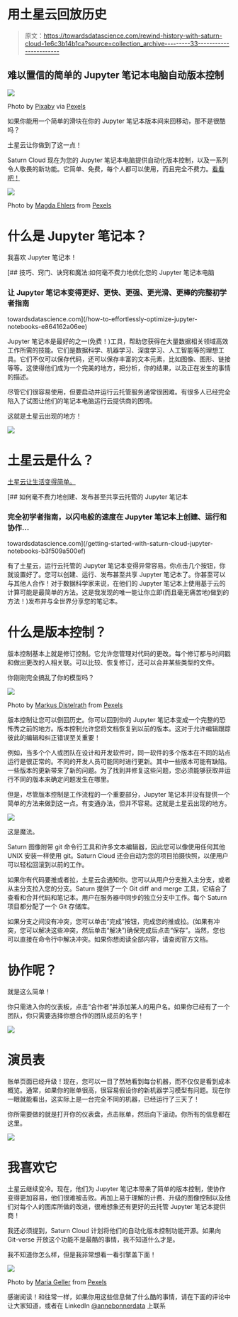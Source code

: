 # 用土星云回放历史

> 原文：<https://towardsdatascience.com/rewind-history-with-saturn-cloud-1e6c3b14b1ca?source=collection_archive---------33----------------------->

## 难以置信的简单的 Jupyter 笔记本电脑自动版本控制

![](img/1581f5fc91fcb132567b677483867d85.png)

Photo by [Pixaby](https://www.pexels.com/photo/close-up-of-cat-248280/) via [Pexels](https://www.pexels.com/photo/close-up-of-cat-248280/)

如果你能用一个简单的滑块在你的 Jupyter 笔记本版本间来回移动，那不是很酷吗？

土星云让你做到了这一点！

Saturn Cloud 现在为您的 Jupyter 笔记本电脑提供自动化版本控制，以及一系列令人敬畏的新功能。它简单、免费，每个人都可以使用，而且完全不费力。[看看吧！](https://www.saturncloud.io/?source=ab-3)

![](img/4f7d47d180dc239b607abe7acbeb3678.png)

Photo by [Magda Ehlers](https://www.pexels.com/@magda-ehlers-pexels?utm_content=attributionCopyText&utm_medium=referral&utm_source=pexels) from [Pexels](https://www.pexels.com/photo/brown-deer-beside-brown-leaves-1318555/?utm_content=attributionCopyText&utm_medium=referral&utm_source=pexels)

# 什么是 Jupyter 笔记本？

我喜欢 Jupyter 笔记本！

[](/how-to-effortlessly-optimize-jupyter-notebooks-e864162a06ee) [## 技巧、窍门、诀窍和魔法:如何毫不费力地优化您的 Jupyter 笔记本电脑

### 让 Jupyter 笔记本变得更好、更快、更强、更光滑、更棒的完整初学者指南

towardsdatascience.com](/how-to-effortlessly-optimize-jupyter-notebooks-e864162a06ee) 

Jupyter 笔记本是最好的之一(免费！)工具，帮助您获得在大量数据相关领域高效工作所需的技能。它们是数据科学、机器学习、深度学习、人工智能等的理想工具。它们不仅可以保存代码，还可以保存丰富的文本元素，比如图像、图形、链接等等。这使得他们成为一个完美的地方，把分析，你的结果，以及正在发生的事情的描述。

尽管它们很容易使用，但要启动并运行云托管服务通常很困难。有很多人已经完全陷入了试图让他们的笔记本电脑运行云提供商的困境。

这就是土星云出现的地方！

[![](img/eeb77d567c58b0d86f6b45f4e1eadcd0.png)](https://www.saturncloud.io/?source=ab-3)

# 土星云是什么？

[土星云让生活变得简单。](https://www.saturncloud.io/?source=ab-3)

[](/getting-started-with-saturn-cloud-jupyter-notebooks-b3f509a500ef) [## 如何毫不费力地创建、发布甚至共享云托管的 Jupyter 笔记本

### 完全初学者指南，以闪电般的速度在 Jupyter 笔记本上创建、运行和协作…

towardsdatascience.com](/getting-started-with-saturn-cloud-jupyter-notebooks-b3f509a500ef) 

有了土星云，运行云托管的 Jupyter 笔记本变得异常容易。你点击几个按钮，你就设置好了。您可以创建、运行、发布甚至共享 Jupyter 笔记本了。你甚至可以与其他人合作！对于数据科学家来说，在他们的 Jupyter 笔记本上使用基于云的计算可能是最简单的方法。这是我发现的唯一能让你立即(而且毫无痛苦地)做到的方法！)发布并与全世界分享您的笔记本。

# 什么是版本控制？

版本控制基本上就是修订控制。它允许您管理对代码的更改。每个修订都与时间戳和做出更改的人相关联。可以比较、恢复修订，还可以合并某些类型的文件。

你刚刚完全搞乱了你的模型吗？

![](img/12aad38b8ec9edd66b3cba522f496691.png)

Photo by [Markus Distelrath](https://www.pexels.com/@markus-distelrath-1131903?utm_content=attributionCopyText&utm_medium=referral&utm_source=pexels) from [Pexels](https://www.pexels.com/photo/grey-bird-in-close-up-photography-2233442/?utm_content=attributionCopyText&utm_medium=referral&utm_source=pexels)

版本控制让您可以倒回历史。你可以回到你的 Jupyter 笔记本变成一个完整的恐怖秀之前的地方。版本控制允许您将文档恢复到以前的版本。这对于允许编辑跟踪彼此的编辑和纠正错误至关重要！

例如，当多个个人或团队在设计和开发软件时，同一软件的多个版本在不同的站点运行是很正常的。不同的开发人员可能同时进行更新。其中一些版本可能有缺陷。一些版本的更新带来了新的问题。为了找到并修复这些问题，您必须能够获取并运行不同的版本来确定问题发生在哪里。

但是，尽管版本控制是工作流程的一个重要部分，Jupyter 笔记本并没有提供一个简单的方法来做到这一点。有变通办法，但并不容易。这就是土星云出现的地方。

![](img/c6962c8030c7174450b4bd0ce8fdfc10.png)

这是魔法。

Saturn 图像附带 git 命令行工具和许多文本编辑器，因此您可以像使用任何其他 UNIX 安装一样使用 git。Saturn Cloud 还会自动为您的项目拍摄快照，以便用户可以轻松回滚到以前的工作。

如果你有代码要推或者拉，土星云会通知你。您可以从用户分支推入主分支，或者从主分支拉入您的分支。Saturn 提供了一个 Git diff and merge 工具，它结合了查看和合并代码和笔记本。用户在服务器中同步的独立分支中工作。每个 Saturn 项目都分配了一个 Git 存储库。

如果分支之间没有冲突，您可以单击“完成”按钮，完成您的推或拉。(如果有冲突，您可以解决这些冲突，然后单击“解决”)确保完成后点击“保存”。当然，您也可以直接在命令行中解决冲突。如果你想阅读全部内容，请查阅官方文档。

# 协作呢？

就是这么简单！

你只需进入你的仪表板，点击“合作者”并添加某人的用户名。如果你已经有了一个团队，你只需要选择你想合作的团队成员的名字！

![](img/9fb23912a1ad34d7a7c9ae4d271b2070.png)

# 演员表

账单页面已经升级！现在，您可以一目了然地看到每台机器，而不仅仅是看到成本概览。通常，如果你的账单很高，很容易假设你的新机器学习模型有问题。现在你一眼就能看出，这实际上是一台完全不同的机器，已经运行了三天了！

你所需要做的就是打开你的仪表盘，点击账单，然后向下滚动。你所有的信息都在这里。

![](img/86b1840536ac633834948e5f9a0d924b.png)

# 我喜欢它

土星云继续变冷。现在，他们为 Jupyter 笔记本带来了简单的版本控制，使协作变得更加容易，他们很难被击败。再加上易于理解的计费、升级的图像控制以及他们对每个人的图库所做的改进，很难想象还有更好的云托管 Jupyter 笔记本提供商！

我还必须提到，Saturn Cloud 计划将他们的自动化版本控制功能开源。如果向 Git-verse 开放这个功能不是最酷的事情，我不知道什么才是。

我不知道你怎么样，但是我非常想看一看引擎盖下面！

![](img/8f393b8f318e5f40e55f0fe8519fa6bb.png)

Photo by [Maria Geller](https://www.pexels.com/@maria-geller-801267?utm_content=attributionCopyText&utm_medium=referral&utm_source=pexels) from [Pexels](https://www.pexels.com/photo/black-porsche-vehicle-2127022/?utm_content=attributionCopyText&utm_medium=referral&utm_source=pexels)

感谢阅读！和往常一样，如果你用这些信息做了什么酷的事情，请在下面的评论中让大家知道，或者在 LinkedIn [@annebonnerdata](https://www.linkedin.com/in/annebonnerdata/) 上联系